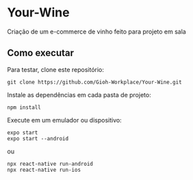 # Your-Wine
Criação de um e-commerce de vinho feito para projeto em sala


## Como executar
Para testar, clone este repositório:

    git clone https://github.com/Gioh-Workplace/Your-Wine.git

Instale as dependências em cada pasta de projeto:

    npm install

Execute em um emulador ou dispositivo:

    expo start
    expo start --android

ou 
	
    npx react-native run-android
    npx react-native run-ios
